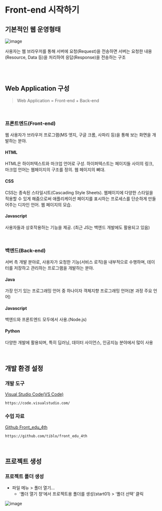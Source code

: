 # Front-end 시작하기

## 기본적인 웹 운영형태

![image](https://github.com/tiblo/front_edu_4th/assets/34559256/80859199-8c66-4d9d-9d4f-0b61c1226a63)


사용자는 웹 브라우저를 통해 서버에 요청(Request)을 전송하면 서버는 요청한 내용(Resource, Data 등)을 처리하여 응답(Response)을 전송하는 구조

<br><br>

## Web Application 구성
> Web Application = Front-end + Back-end

<br>

### 프론트엔드(Front-end)
웹 사용자가 브라우저 프로그램(MS 엣지, 구글 크롬, 사파리 등)을 통해 보는 화면을 개발하는 분야. 

#### HTML
HTML은 하이퍼텍스트와 마크업 언어로 구성. 하이퍼텍스트는 페이지들 사이의 링크, 마크업 언어는 웹페이지의 구조를 정의. 웹 페이지의 뼈대.

#### CSS
CSS는 종속된 스타일시트(Cascading Style Sheets). 웹페이지에 다양한 스타일을 적용할 수 있게 해줌으로써 애플리케이션 페이지를 표시하는 프로세스를 단순하게 만들어주는 디자인 언어. 웹 페이지의 모습.

#### Javascript
사용자들과 상호작용하는 기능을 제공. (최근 JS는 백엔드 개발에도 활용되고 있음)

<br>

### 백엔드(Back-end)
서버 측 개발 분야로, 사용자가 요청한 기능(서비스 로직)을 내부적으로 수행하며, 데이터를 저장하고 관리하는 프로그램을 개발하는 분야.

#### Java
가장 인기 있는 프로그래밍 언어 중 하나이자 객체지향 프로그래밍 언어(본 과정 주요 언어)

#### Javascript
백엔드와 프론트엔드 모두에서 사용.(Node.js)

#### Python
다양한 개발에 활용되며, 특히 딥러닝, 데이터 사이언스, 인공지능 분야에서 많이 사용

<br>

## 개발 환경 설정
### 개발 도구
[Visual Studio Code(VS Code)](https://code.visualstudio.com/)
```
https://code.visualstudio.com/
```

### 수업 자료
[Github Front_edu_4th](https://github.com/tiblo/front_edu_4th)
```
https://github.com/tiblo/front_edu_4th
```

<br>

## 프로젝트 생성
### 프로젝트 폴더 생성
* 파일 메뉴 > 폴더 열기...
    * ‘폴더 열기 창’에서 프로젝트용 폴더를 생성(start01) > ‘폴더 선택’ 클릭

![image](https://github.com/tiblo/front_edu_4th/assets/34559256/691489de-560f-4113-b5c8-99f8f8149f5a)
